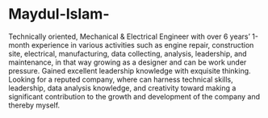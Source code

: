 # Maydul-Islam-
Technically oriented, Mechanical &amp; Electrical Engineer with over 6 years’ 1-month experience in various activities such as engine repair, construction site, electrical, manufacturing, data collecting, analysis, leadership, and maintenance, in that way growing as a designer and can be work under pressure. Gained excellent leadership knowledge with exquisite thinking. Looking for a reputed company, where can harness technical skills, leadership, data analysis knowledge, and creativity toward making a significant contribution to the growth and development of the company and thereby myself.
